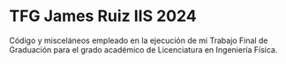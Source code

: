 # TFG James Ruiz IIS 2024
Código y misceláneos empleado en la ejecución de mi Trabajo Final de Graduación para el grado académico de Licenciatura en Ingeniería Física.

